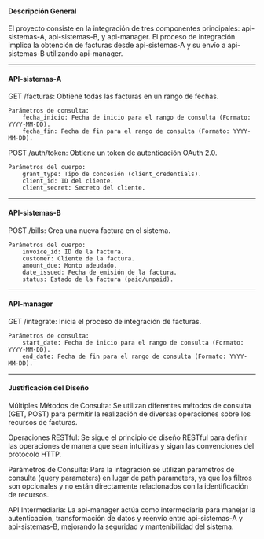 #### Descripción General

El proyecto consiste en la integración de tres componentes principales: api-sistemas-A, api-sistemas-B, y api-manager. El proceso de integración implica la obtención de facturas desde api-sistemas-A y su envío a api-sistemas-B utilizando api-manager.

---

#### API-sistemas-A

GET /facturas: Obtiene todas las facturas en un rango de fechas.

    Parámetros de consulta:
        fecha_inicio: Fecha de inicio para el rango de consulta (Formato: YYYY-MM-DD).
        fecha_fin: Fecha de fin para el rango de consulta (Formato: YYYY-MM-DD).

POST /auth/token: Obtiene un token de autenticación OAuth 2.0.

    Parámetros del cuerpo:
        grant_type: Tipo de concesión (client_credentials).
        client_id: ID del cliente.
        client_secret: Secreto del cliente.

---

#### API-sistemas-B

POST /bills: Crea una nueva factura en el sistema.

    Parámetros del cuerpo:
        invoice_id: ID de la factura.
        customer: Cliente de la factura.
        amount_due: Monto adeudado.
        date_issued: Fecha de emisión de la factura.
        status: Estado de la factura (paid/unpaid).

---

#### API-manager

GET /integrate: Inicia el proceso de integración de facturas.

    Parámetros de consulta:
        start_date: Fecha de inicio para el rango de consulta (Formato: YYYY-MM-DD).
        end_date: Fecha de fin para el rango de consulta (Formato: YYYY-MM-DD).

---

#### Justificación del Diseño

Múltiples Métodos de Consulta: Se utilizan diferentes métodos de consulta (GET, POST) para permitir la realización de diversas operaciones sobre los recursos de facturas.

Operaciones RESTful: Se sigue el principio de diseño RESTful para definir las operaciones de manera que sean intuitivas y sigan las convenciones del protocolo HTTP.

Parámetros de Consulta: Para la integración se utilizan parámetros de consulta (query parameters) en lugar de path parameters, ya que los filtros son opcionales y no están directamente relacionados con la identificación de recursos.

API Intermediaria: La api-manager actúa como intermediaria para manejar la autenticación, transformación de datos y reenvío entre api-sistemas-A y api-sistemas-B, mejorando la seguridad y mantenibilidad del sistema.
